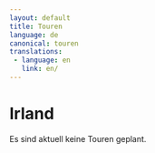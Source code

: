 ```yaml
---
layout: default
title: Touren
language: de
canonical: touren
translations:
 - language: en
   link: en/
---
```

# Irland

Es sind aktuell keine Touren geplant.
